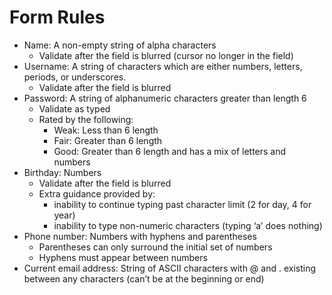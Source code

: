 # Form Rules

- Name: A non-empty​ string of alpha characters
  - Validate after the field is blurred (cursor no longer in the field)
- Username: A string of characters which are either numbers, letters, periods, or underscores.
  - Validate after the field is blurred
- Password: A string of alphanumeric characters greater than length 6
  - Validate as typed
  - Rated by the following:
    - Weak: Less than 6 length
    - Fair: Greater than 6 length
    - Good: Greater than 6 length and has a mix of letters and numbers
- Birthday: Numbers
  - Validate after the field is blurred
  - Extra guidance provided by:
    - inability to continue typing past character limit (2 for day, 4 for year)
    - inability to type non-numeric characters (typing ‘a’ does nothing)
- Phone number: Numbers with hyphens and parentheses
  - Parentheses can only surround the initial set of numbers
  - Hyphens must appear between numbers
- Current email address: String of ASCII characters with @ and . existing between any characters (can’t be at the beginning or end)​
